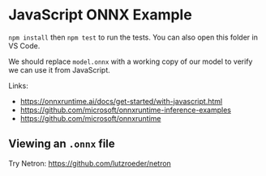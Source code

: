 # JavaScript ONNX Example

`npm install` then `npm test` to run the tests. You can also open this
folder in VS Code.

We should replace `model.onnx` with a working copy of our model to
verify we can use it from JavaScript.

Links:

* https://onnxruntime.ai/docs/get-started/with-javascript.html
* https://github.com/microsoft/onnxruntime-inference-examples
* https://github.com/microsoft/onnxruntime

## Viewing an `.onnx` file

Try Netron: https://github.com/lutzroeder/netron
